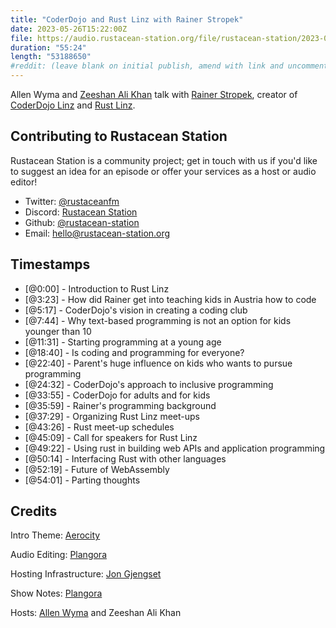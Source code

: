 ```yaml
---
title: "CoderDojo and Rust Linz with Rainer Stropek"
date: 2023-05-26T15:22:00Z
file: https://audio.rustacean-station.org/file/rustacean-station/2023-05-26-rainer-stropek.mp3
duration: "55:24"
length: "53188650"
#reddit: (leave blank on initial publish, amend with link and uncomment this line after Reddit thread has been posted)
---
```


Allen Wyma and [Zeeshan Ali Khan](https://toot.cat/@zeenix) talk with [Rainer Stropek](https://github.com/rstropek), creator of [CoderDojo Linz](https://linz.coderdojo.net/) and [Rust Linz](https://rust-linz.at/).

## Contributing to Rustacean Station

Rustacean Station is a community project; get in touch with us if you'd like to suggest an idea for an episode or offer your services as a host or audio editor!

- Twitter: [@rustaceanfm](https://twitter.com/rustaceanfm)
- Discord: [Rustacean Station](https://discord.gg/cHc3Gyc)
- Github: [@rustacean-station](https://github.com/rustacean-station/)
- Email: [hello@rustacean-station.org](mailto:hello@rustacean-station.org)

## Timestamps

- [@0:00] - Introduction to Rust Linz
- [@3:23] - How did Rainer get into teaching kids in Austria how to code
- [@5:17] - CoderDojo's vision in creating a coding club
- [@7:44] - Why text-based programming is not an option for kids younger than 10
- [@11:31] - Starting programming at a young age
- [@18:40] - Is coding and programming for everyone?
- [@22:40] - Parent's huge influence on kids who wants to pursue programming
- [@24:32] - CoderDojo's approach to inclusive programming
- [@33:55] - CoderDojo for adults and for kids
- [@35:59] - Rainer's programming background
- [@37:29] - Organizing Rust Linz meet-ups
- [@43:26] - Rust meet-up schedules
- [@45:09] - Call for speakers for Rust Linz
- [@49:22] - Using rust in building web APIs and application programming
- [@50:14] - Interfacing Rust with other languages
- [@52:19] - Future of WebAssembly
- [@54:01] - Parting thoughts

## Credits

Intro Theme: [Aerocity](https://twitter.com/AerocityMusic)

Audio Editing: [Plangora](https://twitter.com/plangora)

Hosting Infrastructure: [Jon Gjengset](https://twitter.com/jonhoo/)

Show Notes: [Plangora](https://twitter.com/plangora)

Hosts: [Allen Wyma](https://twitter.com/allenwyma) and Zeeshan Ali Khan
